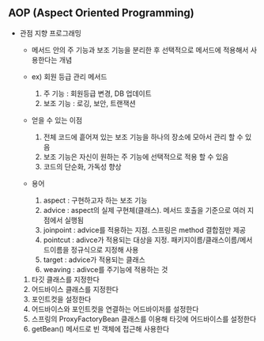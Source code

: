 ## AOP (Aspect Oriented Programming) 
- 관점 지향 프로그래밍
  - 메서드 안의 주 기능과 보조 기능을 분리한 후 선택적으로 메서드에 적용해서 사용한다는 개념
  - ex) 회원 등급 관리 메서드
    1. 주 기능 :  회원등급 변경, DB 업데이트
    2. 보조 기능 : 로깅, 보안, 트랜잭션
        
  - 얻을 수 있는 이점
    1. 전체 코드에 흩어져 있는 보조 기능을 하나의 장소에 모아서 관리 할 수 있음
    2. 보조 기능은 자신이 원하는 주 기능에 선택적으로 적용 할 수 있음
    3. 코드의 단순화, 가독성 향상
        
  - 용어
      1. aspect : 구현하고자 하는 보조 기능
      2. advice : aspect의 실제 구현체(클래스). 메서드 호출을 기준으로 여러 지점에서 실행됨
      3. joinpoint : advice를 적용하는 지점. 스프링은 method 결합점만 제공
      4. pointcut : adivce가 적용되는 대상을 지정. 패키지이름/클래스이름/메서드이름을 정규식으로 지정해 사용
      5. target : advice가 적용되는 클래스
      6. weaving : adivce를 주기능에 적용하는 것
      
  1. 타깃 클래스를 지정한다
  2. 어드바이스 클래스를 지정한다
  3. 포인트컷을 설정한다
  4. 어드바이스와 포인트컷을 연결하는 어드바이저를 설정한다
  5. 스프링의 ProxyFactoryBean 클래스를 이용해 타깃에 어드바이스를 설정한다
  6. getBean() 메서드로 빈 객체에 접근해 사용한다
  
  
  
  